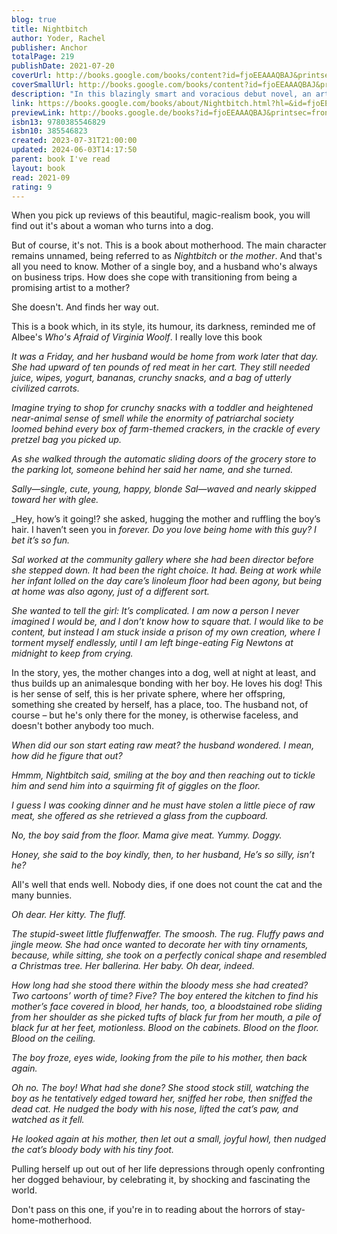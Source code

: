 ```yaml
---  
blog: true  
title: Nightbitch  
author: Yoder, Rachel  
publisher: Anchor  
totalPage: 219  
publishDate: 2021-07-20  
coverUrl: http://books.google.com/books/content?id=fjoEEAAAQBAJ&printsec=frontcover&img=1&zoom=1&edge=curl&source=gbs_api  
coverSmallUrl: http://books.google.com/books/content?id=fjoEEAAAQBAJ&printsec=frontcover&img=1&zoom=5&edge=curl&source=gbs_api  
description: "In this blazingly smart and voracious debut novel, an artist turned stay-at-home mom becomes convinced she's turning into a dog. • &quot;A must-read for anyone who can’t get enough of the ever-blurring line between the psychological and supernatural that Yellowjackets exemplifies.&quot; —Vulture One day, the mother was a mother, but then one night, she was quite suddenly something else... An ambitious mother puts her art career on hold to stay at home with her newborn son, but the experience does not match her imagination. Two years later, she steps into the bathroom for a break from her toddler's demands, only to discover a dense patch of hair on the back of her neck. In the mirror, her canines suddenly look sharper than she remembers. Her husband, who travels for work five days a week, casually dismisses her fears from faraway hotel rooms. As the mother's symptoms intensify, and her temptation to give in to her new dog impulses peak, she struggles to keep her alter-canine-identity secret. Seeking a cure at the library, she discovers the mysterious academic tome which becomes her bible, A Field Guide to Magical Women: A Mythical Ethnography, and meets a group of mommies involved in a multilevel-marketing scheme who may also be more than what they seem. An outrageously original novel of ideas about art, power, and womanhood wrapped in a satirical fairy tale, Nightbitch will make you want to howl in laughter and recognition. And you should. You should howl as much as you want."  
link: https://books.google.com/books/about/Nightbitch.html?hl=&id=fjoEEAAAQBAJ  
previewLink: http://books.google.de/books?id=fjoEEAAAQBAJ&printsec=frontcover&dq=Rachel+Yoder,+Nightbitch&hl=&as_pt=BOOKS&cd=2&source=gbs_api  
isbn13: 9780385546829  
isbn10: 385546823  
created: 2023-07-31T21:00:00  
updated: 2024-06-03T14:17:50  
parent: book I've read  
layout: book  
read: 2021-09  
rating: 9  
---  
```

  
When you pick up reviews of this beautiful, magic-realism book, you will find out it's about a woman who turns into a dog.  
  
But of course, it's not. This is a book about motherhood. The main character remains unnamed, being referred to as _Nightbitch_ or _the mother_. And that's all you need to know. Mother of a single boy, and a husband who's always on business trips. How does she cope with transitioning from being a promising artist to a mother?  
  
She doesn't. And finds her way out.    
  
This is a book which, in its style, its humour, its darkness, reminded me of Albee's _Who's Afraid of Virginia Woolf_. I really love this book  
  
_It was a Friday, and her husband would be home from work later that day. She had upward of ten pounds of red meat in her cart. They still needed juice, wipes, yogurt, bananas, crunchy snacks, and a bag of utterly civilized carrots._  
  
_Imagine trying to shop for crunchy snacks with a toddler and heightened near-animal sense of smell while the enormity of patriarchal society loomed behind every box of farm-themed crackers, in the crackle of every pretzel bag you picked up._  
  
_As she walked through the automatic sliding doors of the grocery store to the parking lot, someone behind her said her name, and she turned._  
  
_Sally—single, cute, young, happy, blonde Sal—waved and nearly skipped toward her with glee._  
  
_Hey, how’s it going!? she asked, hugging the mother and ruffling the boy’s hair. I haven’t seen you in _forever. Do you love being home with this guy? I bet it’s so fun._  
  
_Sal worked at the community gallery where she had been director before she stepped down. It had been the right choice. It had. Being at work while her infant lolled on the day care’s linoleum floor had been agony, but being at home was also agony, just of a different sort._  
  
_She wanted to tell the girl: It’s complicated. I am now a person I never imagined I would be, and I don’t know how to square that. I would like to be content, but instead I am stuck inside a prison of my own creation, where I torment myself endlessly, until I am left binge-eating Fig Newtons at midnight to keep from crying._  
  
In the story, yes, the mother changes into a dog, well at night at least, and thus builds up an animalesque bonding with her boy. He loves his dog! This is her sense of self, this is her private sphere, where her offspring, something she created by herself, has a place, too. The husband not, of course – but he's only there for the money, is otherwise faceless, and doesn't bother anybody too much.  
  
_When did our son start eating raw meat? the husband wondered. I mean, how did he figure that out?_  
  
_Hmmm, Nightbitch said, smiling at the boy and then reaching out to tickle him and send him into a squirming fit of giggles on the floor._  
  
_I guess I was cooking dinner and he must have stolen a little piece of raw meat, she offered as she retrieved a glass from the cupboard._  
  
_No, the boy said from the floor. Mama give meat. Yummy. Doggy._  
  
_Honey, she said to the boy kindly, then, to her husband, He’s so silly, isn’t he?_  
  
All's well that ends well. Nobody dies, if one does not count the cat and the many bunnies.  
  
_Oh dear. Her kitty. The fluff._  
  
_The stupid-sweet little fluffenwaffer. The smoosh. The rug. Fluffy paws and jingle meow. She had once wanted to decorate her with tiny ornaments, because, while sitting, she took on a perfectly conical shape and resembled a Christmas tree. Her ballerina. Her baby. Oh dear, indeed._  
  
_How long had she stood there within the bloody mess she had created? Two cartoons’ worth of time? Five? The boy entered the kitchen to find his mother’s face covered in blood, her hands, too, a bloodstained robe sliding from her shoulder as she picked tufts of black fur from her mouth, a pile of black fur at her feet, motionless. Blood on the cabinets. Blood on the floor. Blood on the ceiling._  
  
_The boy froze, eyes wide, looking from the pile to his mother, then back again._  
  
_Oh no. The boy! What had she done? She stood stock still, watching the boy as he tentatively edged toward her, sniffed her robe, then sniffed the dead cat. He nudged the body with his nose, lifted the cat’s paw, and watched as it fell._  
  
_He looked again at his mother, then let out a small, joyful howl, then nudged the cat’s bloody body with his tiny foot._  
  
Pulling herself up out out of her life depressions through openly confronting her dogged behaviour, by celebrating it, by shocking and fascinating the world.    
  
Don't pass on this one, if you're in to reading about the horrors of stay-home-motherhood.  
